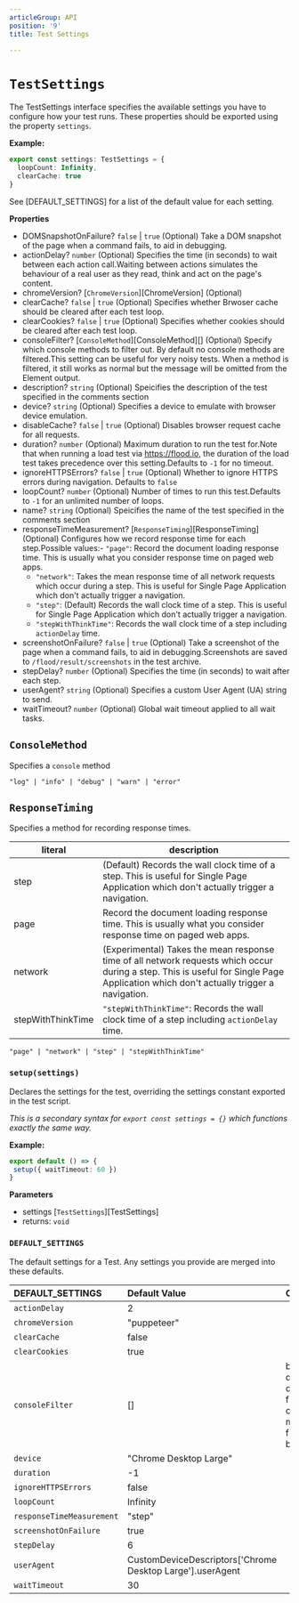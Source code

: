 ```yaml
---
articleGroup: API
position: '9'
title: Test Settings

---
```


# `TestSettings`

The TestSettings interface specifies the available settings you have to configure how your test runs. These properties should be exported using the property `settings`.

**Example:**

```typescript
export const settings: TestSettings = {
  loopCount: Infinity,
  clearCache: true
}
```

See [DEFAULT_SETTINGS] for a list of the default value for each setting.

**Properties**

-   DOMSnapshotOnFailure? `false` \| `true` (Optional) Take a DOM snapshot of the page when a command fails, to aid in debugging.
-   actionDelay? `number` (Optional) Specifies the time (in seconds) to wait between each action call.Waiting between actions simulates the behaviour of a real user as they read, think and act on the page's content.
-   chromeVersion? [`ChromeVersion`][ChromeVersion] (Optional)
-   clearCache? `false` \| `true` (Optional) Specifies whether Brwoser cache should be cleared after each test loop.
-   clearCookies? `false` \| `true` (Optional) Specifies whether cookies should be cleared after each test loop.
-   consoleFilter? [`ConsoleMethod`][ConsoleMethod]\[] (Optional) Specify which console methods to filter out. By default no console methods are filtered.This setting can be useful for very noisy tests. When a method is filtered, it still works as normal but the message will be omitted from the Element output.
-   description? `string` (Optional) Speicifies the description of the test specified in the comments section
-   device? `string` (Optional) Specifies a device to emulate with browser device emulation.
-   disableCache? `false` \| `true` (Optional) Disables browser request cache for all requests.
-   duration? `number` (Optional) Maximum duration to run the test for.Note that when running a load test via <https://flood.io>, the duration of the load test takes precedence over this setting.Defaults to `-1` for no timeout.
-   ignoreHTTPSErrors? `false` \| `true` (Optional) Whether to ignore HTTPS errors during navigation. Defaults to `false`
-   loopCount? `number` (Optional) Number of times to run this test.Defaults to `-1` for an unlimited number of loops.
-   name? `string` (Optional) Speicifies the name of the test specified in the comments section
-   responseTimeMeasurement? [`ResponseTiming`][ResponseTiming] (Optional) Configures how we record response time for each step.Possible values:-   `"page"`: Record the document loading response time. This is usually what you consider response time on paged web apps.
    -   `"network"`: Takes the mean response time of all network requests which occur during a step. This is useful for Single Page Application which don't actually trigger a navigation.
    -   `"step"`: (Default) Records the wall clock time of a step. This is useful for Single Page Application which don't actually trigger a navigation.
    -   `"stepWithThinkTime"`: Records the wall clock time of a step including `actionDelay` time.
-   screenshotOnFailure? `false` \| `true` (Optional) Take a screenshot of the page when a command fails, to aid in debugging.Screenshots are saved to `/flood/result/screenshots` in the test archive.
-   stepDelay? `number` (Optional) Specifies the time (in seconds) to wait after each step.
-   userAgent? `string` (Optional) Specifies a custom User Agent (UA) string to send.
-   waitTimeout? `number` (Optional) Global wait timeout applied to all wait tasks.

## `ConsoleMethod`

Specifies a `console` method

    "log" | "info" | "debug" | "warn" | "error"

## `ResponseTiming`

Specifies a method for recording response times.

| literal           | description                                                                                                                                                                          |
| ----------------- | ------------------------------------------------------------------------------------------------------------------------------------------------------------------------------------ |
| step              | (Default) Records the wall clock time of a step. This is useful for Single Page Application which don't actually trigger a navigation.                                               |
| page              | Record the document loading response time. This is usually what you consider response time on paged web apps.                                                                        |
| network           | (Experimental) Takes the mean response time of all network requests which occur during a step. This is useful for Single Page Application which don't actually trigger a navigation. |
| stepWithThinkTime | `"stepWithThinkTime"`: Records the wall clock time of a step including `actionDelay` time.                                                                                           |

    "page" | "network" | "step" | "stepWithThinkTime"

### `setup(settings)`



Declares the settings for the test, overriding the settings constant exported in the test script.

_This is a secondary syntax for `export const settings = {}` which functions exactly the same way._

**Example:**

```typescript
export default () => {
 setup({ waitTimeout: 60 })
}
```

**Parameters**

-   settings [`TestSettings`][TestSettings]  
-   returns: `void`

### `DEFAULT_SETTINGS`

The default settings for a Test. Any settings you provide are merged into these defaults.

| DEFAULT_SETTINGS          | Default Value                                               | Comment                                                        |
| :------------------------ | :---------------------------------------------------------- | :------------------------------------------------------------- |
| `actionDelay`             | 2                                                           |                                                                |
| `chromeVersion`           | "puppeteer"                                                 |                                                                |
| `clearCache`              | false                                                       |                                                                |
| `clearCookies`            | true                                                        |                                                                |
| `consoleFilter`           |  \[]                                                        | by default, don't filter any console messages from the browser |
| `device`                  | "Chrome Desktop Large"                                      |                                                                |
| `duration`                |  -1                                                         |                                                                |
| `ignoreHTTPSErrors`       | false                                                       |                                                                |
| `loopCount`               |  Infinity                                                   |                                                                |
| `responseTimeMeasurement` | "step"                                                      |                                                                |
| `screenshotOnFailure`     | true                                                        |                                                                |
| `stepDelay`               | 6                                                           |                                                                |
| `userAgent`               |  CustomDeviceDescriptors\['Chrome Desktop Large'].userAgent |                                                                |
| `waitTimeout`             | 30                                                          |                                                                |
